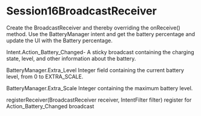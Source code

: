 # Session16BroadcastReceiver

Create the BroadcastReceiver and thereby overriding the onReceive() method. Use the BatteryManager
intent and get the battery percentage and update the UI with the Battery percentage.


Intent.Action_Battery_Changed-
A sticky broadcast containing the charging state, level, and other information about the battery.

BatteryManager.Extra_Level
 Integer field containing the current battery level, from 0 to EXTRA_SCALE.
 
 BatteryManager.Extra_Scale
    Integer containing the maximum battery level.
    
registerReceiver(BroadcastReceiver receiver, IntentFilter filter)
 register for Action_Battery_Changed broadcast 
 
 

